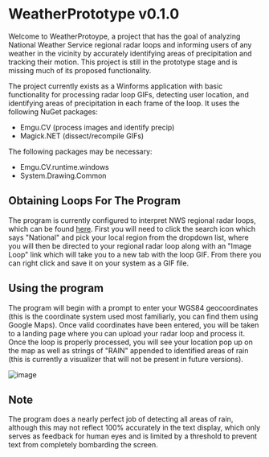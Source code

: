# WeatherPrototype v0.1.0
Welcome to WeatherProtoype, a project that has the goal of analyzing National Weather Service regional radar loops and informing users of any weather in the vicinity by accurately identifying areas of precipitation and tracking their motion. This project is still in the prototype stage and is missing much of its proposed functionality.

The project currently exists as a Winforms application with basic functionality for processing radar loop GIFs, detecting user location, and identifying areas of precipitation in each frame of the loop. It uses the following NuGet packages: 
- Emgu.CV (process images and identify precip)
- Magick.NET (dissect/recompile GIFs)
  
The following packages may be necessary:
- Emgu.CV.runtime.windows
- System.Drawing.Common

## Obtaining Loops For The Program
The program is currently configured to interpret NWS regional radar loops, which can be found [here](https://radar.weather.gov/region/conus/standard). First you will need to click the search icon which says "National" and pick your local region from the dropdown list, where you will then be directed to your regional radar loop along with an "Image Loop" link which will take you to a new tab with the loop GIF. From there you can right click and save it on your system as a GIF file. 

## Using the program
The program will begin with a prompt to enter your WGS84 geocoordinates (this is the coordinate system used most familiarly, you can find them using Google Maps). Once valid coordinates have been entered, you will be taken to a landing page where you can upload your radar loop and process it. Once the loop is properly processed, you will see your location pop up on the map as well as strings of "RAIN" appended to identified areas of rain (this is currently a visualizer that will not be present in future versions).

![image](https://i.imgur.com/CFmzhGo.png)

## Note
The program does a nearly perfect job of detecting all areas of rain, although this may not reflect 100% accurately in the text display, which only serves as feedback for human eyes and is limited by a threshold to prevent text from completely bombarding the screen.
